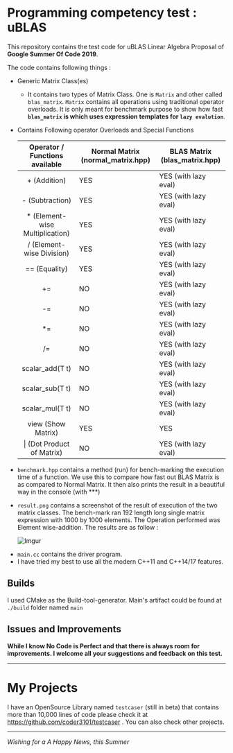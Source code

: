 # Programming competency test : uBLAS

This repository contains the test code for uBLAS Linear Algebra Proposal of **Google Summer Of Code 2019**. 



The code contains following things :

- Generic Matrix Class(es)

  - It contains two types of Matrix Class. One is `Matrix` and other called `blas_matrix`. `Matrix` contains all operations using traditional operator overloads. It is only meant for benchmark purpose to show how fast **`blas_matrix` is which uses expression templates for `lazy evalution`**.

- Contains Following operator Overloads and Special Functions

  | Operator / Functions available  | Normal Matrix (normal_matrix.hpp) | BLAS Matrix (blas_matrix.hpp) |
  | :-----------------------------: | --------------------------------- | ----------------------------- |
  |          + (Addition)           | YES                               | YES (with lazy eval)          |
  |        -  (Subtraction)         | YES                               | YES (with lazy eval)          |
  | * (Element-wise Multiplication) | YES                               | YES (with lazy eval)          |
  |    / (Element-wise Division)    | YES                               | YES (with lazy eval)          |
  |          == (Equality)          | YES                               | YES (with lazy eval)          |
  |               +=                | NO                                | YES (with lazy eval)          |
  |               -=                | NO                                | YES (with lazy eval)          |
  |               *=                | NO                                | YES (with lazy eval)          |
  |               /=                | NO                                | YES (with lazy eval)          |
  |         scalar_add(T t)         | NO                                | YES (with lazy eval)          |
  |         scalar_sub(T t)         | NO                                | YES (with lazy eval)          |
  |         scalar_mul(T t)         | NO                                | YES (with lazy eval)          |
  |       view (Show Matrix)        | YES                               | YES                           |
  |   \| (Dot Product of Matrix)    | NO                                | YES (with lazy eval)          |

- `benchmark.hpp` contains a method (run) for bench-marking the execution time of a function. We use this to compare how fast out BLAS Matrix is as compared to Normal Matrix. It then also prints the result in a beautiful way in the console (with ***)

- `result.png` contains a screenshot of the result of execution of the two matrix classes. The bench-mark ran 192 length long single matrix expression with 1000 by 1000 elements. The Operation performed was Element wise-addition. The results are as follow :

  ![Imgur](https://i.imgur.com/yWJl6rb.png)

* `main.cc` contains the driver program.
* I have tried my best to use all the modern C++11 and C++14/17 features. 



## Builds

I used CMake as the Build-tool-generator. Main's artifact could be found at `./build` folder named `main`



## Issues and Improvements

**While I know No Code is Perfect and that there is always room for improvements. I welcome all your suggestions and feedback on this test.**

---

# My Projects

I have an OpenSource Library named `testcaser` (still in beta) that contains more than 10,000 lines of code please check it at https://github.com/coder3101/testcaser .  You can also check other projects.

---



*Wishing for a A Happy News, this Summer*